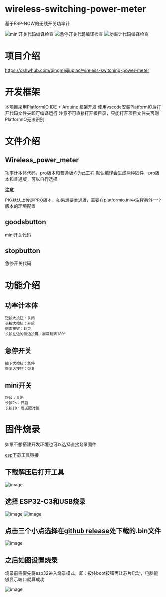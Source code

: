 # wireless-switching-power-meter
基于ESP-NOW的无线开关功率计

![mini开关代码编译检查](https://github.com/CQUPTHXC/wireless-switching-power-meter/actions/workflows/build_goodsbutton.yml/badge.svg)  ![急停开关代码编译检查](https://github.com/CQUPTHXC/wireless-switching-power-meter/actions/workflows/build_stopbutton.yml/badge.svg)  ![功率计代码编译检查](https://github.com/CQUPTHXC/wireless-switching-power-meter/actions/workflows/build_Wireless_power_meter.yml/badge.svg)
# 项目介绍
https://oshwhub.com/qingmeijiupiao/wireless-switching-power-meter
# 开发框架
本项目采用PlatformIO IDE + Arduino 框架开发
使用vscode安装PlatformIO后打开代码文件夹即可编译运行
注意不可直接打开根目录，只能打开项目文件夹否则PlatformIO无法识别

# 文件介绍
## Wireless_power_meter
功率计本体代码，pro版本和普通版均为此工程
默认编译会生成两种固件，pro版本和普通版，可以自行选择

**注意**

PIO默认上传是PRO版本，如果想要普通版，需要在platformio.ini中注释另外一个版本的环境配置
## goodsbutton
mini开关代码
## stopbutton
急停开关代码

# 功能介绍
## 功率计本体
    短按大按钮：关闭
    长按大按钮：开启
    侧面按键：翻页
    长按左边的侧边按键：屏幕翻转180°
## 急停开关

    拍下大按钮：急停
    恢复大按钮：恢复
## mini开关
    短按：关闭
    长按2s：开启
    长按10：发送配对包

# 固件烧录
如果不想搭建开发环境也可以选择直接烧录固件

[esp下载工具链接](https://www.espressif.com/zh-hans/support/download/other-tools)

## 下载解压后打开工具

![image](https://github.com/user-attachments/assets/9eddfbf2-39a3-4faf-9804-68ef2b215977)

## 选择 ESP32-C3和USB烧录

![image](https://github.com/user-attachments/assets/dd5756dd-e65b-41c0-9ebf-b2a14caf6c09)
![image](https://github.com/user-attachments/assets/3c837e4c-2ff2-4a40-8a6a-0984921df3d5)

## 点击三个小点选择在[github release](https://github.com/CQUPTHXC/wireless-switching-power-meter/releases)处下载的.bin文件

![image](https://github.com/user-attachments/assets/69aea8b0-c27d-409c-8d56-fd5c31565108)

## 之后如图设置烧录
烧录前需要先将esp32进入烧录模式，即：按住boot按钮再让芯片启动，电脑能够显示端口就算成功

![image](https://github.com/user-attachments/assets/e8f50ed6-1cc7-48f5-b483-b88221737867)

